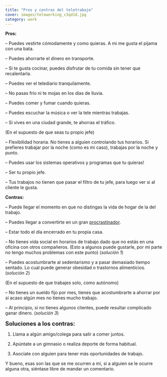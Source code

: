 ```yaml
---
title: "Pros y contras del teletrabajo"
cover: images/teleworking_c3qd1d.jpg
category: work
---
```


**Pros:**

– Puedes vestirte cómodamente y como quieras. A mi me gusta el pijama con una bata.

– Puedes ahorrarte el dinero en transporte.

– Si te gusta cocinar, puedes disfrutar de tu comida sin tener que recalentarla.

– Puedes ver el telediario tranquilamente.

– No pasas frío ni te mojas en los días de lluvia.

– Puedes comer y fumar cuando quieras.

– Puedes escuchar la música o ver la tele mientras trabajas.

– Si vives en una ciudad grande, te ahorras el tráfico.

(En el supuesto de que seas tu propio jefe)

– Flexibilidad horaria. No tienes a alguien controlando tus horarios. Si prefieres trabajar por la noche (como es mi caso), trabajas por la noche y punto.

– Puedes usar los sistemas operativos y programas que tu quieras!

– Ser tu propio jefe.

– Tus trabajos no tienen que pasar el filtro de tu jefe, para luego ver si al cliente le gusta.

**Contras:**

– Puede llegar el momento en que no distingas la vida de hogar de la del trabajo.

– Puedes llegar a convertirte en un gran [procrastinador](http://es.wikipedia.org/wiki/Procrastinaci%C3%B3n).

– Estar todo el día encerrado en tu propia casa.

– No tienes vida social en horarios de trabajo dado que no estás en una oficina con otros compañeros. (Esto a algunos puede gustarle, por mi parte no tengo muchos problemas con este punto) (*solución 1*)

– Puedes acostumbrarte al sedentarismo y a pasar demasiado tiempo sentado. Lo cual puede generar obesidad o trastornos alimenticios. (*solución 2*)

(En el supuesto de que trabajes solo, como autónomo)

– No tienes un sueldo fijo por mes, tienes que acostumbrarte a ahorrar por si acaso algún mes no tienes mucho trabajo.

– Al principio, si no tienes algunos clientes, puede resultar complicado ganar dinero. (*solución 3*)

**<span style="font-size: 130%;">Soluciones a los contras:</span>**

1. Llama a algún amigo/colega para salir a comer juntos.

2. Apúntate a un gimnasio o realiza deporte de forma habitual.

3. Asociate con alguien para tener más oportunidades de trabajo.

Y bueno, esas son las que se me ocurren a mí, si a alguien se le ocurre alguna otra, siéntase libre de mandar un comentario.
